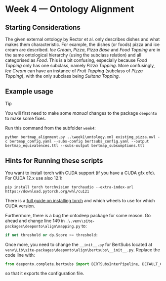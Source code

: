 # Week 4 — Ontology Alignment

## Starting Considerations

The given external ontology by Rector et al. only describes dishes and what makes them characteristic. For example, the
dishes (or foods) pizza and ice cream are described. _Ice Cream_, _Pizza_, _Pizza Base_ and _Food Topping_ are in the same
ontological hierarchy (using the subclass relation) and all categorised as _Food_. This is a bit confusing, especially 
because _Food Topping_ only has one subclass, namely _Pizza Topping_. More confusingly, _Ice Cream_ can have an instance 
of _Fruit Topping_ (subclass of _Pizza Topping_), with the only subclass being _Sultana Topping_.


## Example usage
> [!TIP]
> You will first need to make some _manual_ changes to the package `deeponto` to make some fixes.

Run this command from the subfolder `week4`:
```shell
python bertmap_alignment.py ..\week1\ontology.xml existing_pizza.owl -c bertmap_config.yaml --subs-config bertsubs_config.yaml --output bertmap_equivalences.ttl --subs-output bertmap_subsumptions.ttl
```

## Hints for Running these scripts

You want to install torch with CUDA support (if you have a CUDA gfx ofc). For CUDA 12.x use also 12.1:

```shell
pip install torch torchvision torchaudio --extra-index-url https://download.pytorch.org/whl/cu121
```

There is a [full guide on installing torch](https://pytorch.org/get-started/locally/) and which wheels to use for which CUDA version.

Furthermore, there is a bug the ontodeep package for some reason. Go ahead and change line 149 in `.\.venv\site-packages\deeponto\align\mapping.py` to:
```py
if not threshold or dp.Score >= threshold:
```

Once more, you need to change the `__init__.py` for BertSubs located at `venv\Lib\site-packages\deeponto\align\bertsubs\__init__.py`. Replace the code line with:
```py
from deeponto.complete.bertsubs import BERTSubsInterPipeline, DEFAULT_CONFIG_FILE_INTER
```

so that it exports the configuration file.
